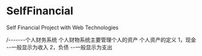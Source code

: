 # SelfFinancial
Self Financial Project with Web Technologies

/-------个人财务系统
个人财物系统主要管理个人的资产
个人资产的定义
1，现金 --一般显示为收入
2，负债 --一般显示为支出

